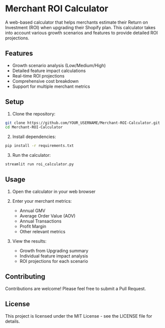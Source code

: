 # Merchant ROI Calculator

A web-based calculator that helps merchants estimate their Return on Investment (ROI) when upgrading their Shopify plan. This calculator takes into account various growth scenarios and features to provide detailed ROI projections.

## Features

- Growth scenario analysis (Low/Medium/High)
- Detailed feature impact calculations
- Real-time ROI projections
- Comprehensive cost breakdown
- Support for multiple merchant metrics

## Setup

1. Clone the repository:
```bash
git clone https://github.com/YOUR_USERNAME/Merchant-ROI-Calculator.git
cd Merchant-ROI-Calculator
```

2. Install dependencies:
```bash
pip install -r requirements.txt
```

3. Run the calculator:
```bash
streamlit run roi_calculator.py
```

## Usage

1. Open the calculator in your web browser
2. Enter your merchant metrics:
   - Annual GMV
   - Average Order Value (AOV)
   - Annual Transactions
   - Profit Margin
   - Other relevant metrics

3. View the results:
   - Growth from Upgrading summary
   - Individual feature impact analysis
   - ROI projections for each scenario

## Contributing

Contributions are welcome! Please feel free to submit a Pull Request.

## License

This project is licensed under the MIT License - see the LICENSE file for details. 